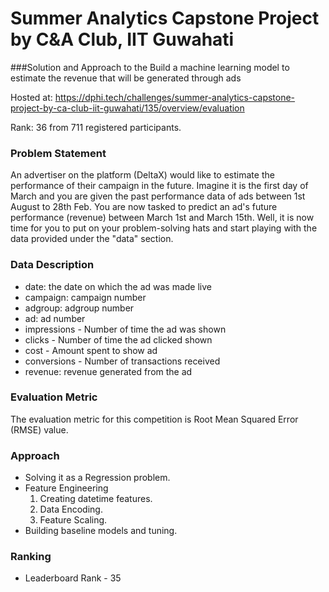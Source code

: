 # Summer Analytics Capstone Project by C&A Club, IIT Guwahati

###Solution and Approach to the Build a machine learning model to estimate the revenue that will be generated through ads

Hosted at: https://dphi.tech/challenges/summer-analytics-capstone-project-by-ca-club-iit-guwahati/135/overview/evaluation

Rank: 36 from 711 registered participants.


### Problem Statement

An advertiser on the platform (DeltaX) would like to estimate the performance of their campaign in the future.
Imagine it is the first day of March and you are given the past performance data of ads between 1st August to 28th Feb. 
You are now tasked to predict an ad's future performance (revenue) between March 1st and March 15th. 
Well, it is now time for you to put on your problem-solving hats and start playing with the data provided under the "data" section.

### Data Description

- date: the date on which the ad was made live
- campaign: campaign number
- adgroup: adgroup number
- ad: ad number
- impressions - Number of time the ad was shown
- clicks - Number of time the ad clicked shown
- cost - Amount spent to show ad
- conversions - Number of transactions received
- revenue: revenue generated from the ad


### Evaluation Metric

The evaluation metric for this competition is Root Mean Squared Error (RMSE) value.

### Approach

- Solving it as a Regression problem.
- Feature Engineering
   1. Creating datetime features.
   2. Data Encoding.
   3. Feature Scaling.
- Building baseline models and tuning.

### Ranking

- Leaderboard Rank - 35
